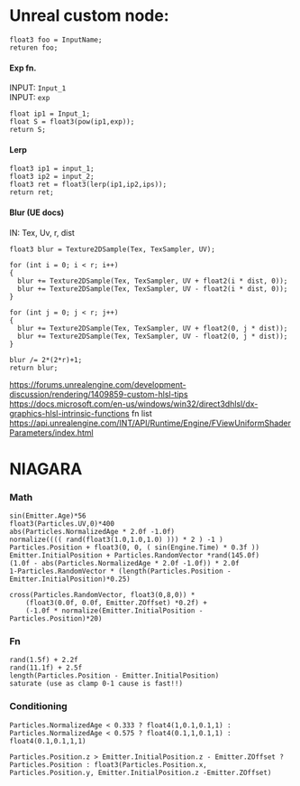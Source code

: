 # Unreal custom node: 


```
float3 foo = InputName;
returen foo; 
```

#### Exp fn. 
INPUT: `Input_1`  
INPUT: `exp`  
```hlsl
float ip1 = Input_1;
float S = float3(pow(ip1,exp));
return S;
```

#### Lerp
```hlsl
float3 ip1 = input_1;
float3 ip2 = input_2;
float3 ret = float3(lerp(ip1,ip2,ips));
return ret;
```


#### Blur (UE docs)
IN: Tex, Uv, r, dist  
```hlsl
float3 blur = Texture2DSample(Tex, TexSampler, UV);

for (int i = 0; i < r; i++)
{
  blur += Texture2DSample(Tex, TexSampler, UV + float2(i * dist, 0));
  blur += Texture2DSample(Tex, TexSampler, UV - float2(i * dist, 0));
}

for (int j = 0; j < r; j++)
{ 
  blur += Texture2DSample(Tex, TexSampler, UV + float2(0, j * dist));
  blur += Texture2DSample(Tex, TexSampler, UV - float2(0, j * dist));
}

blur /= 2*(2*r)+1;
return blur;
```
https://forums.unrealengine.com/development-discussion/rendering/1409859-custom-hlsl-tips
https://docs.microsoft.com/en-us/windows/win32/direct3dhlsl/dx-graphics-hlsl-intrinsic-functions  fn list   
https://api.unrealengine.com/INT/API/Runtime/Engine/FViewUniformShaderParameters/index.html   

# NIAGARA



### Math
```hlsl
sin(Emitter.Age)*56
float3(Particles.UV,0)*400
abs(Particles.NormalizedAge * 2.0f -1.0f) 
normalize(((( rand(float3(1.0,1.0,1.0) ))) * 2 ) -1 )
Particles.Position + float3(0, 0, ( sin(Engine.Time) * 0.3f ))
Emitter.InitialPosition + Particles.RandomVector *rand(145.0f)
(1.0f - abs(Particles.NormalizedAge * 2.0f -1.0f)) * 2.0f
1-Particles.RandomVector * (length(Particles.Position - Emitter.InitialPosition)*0.25)

cross(Particles.RandomVector, float3(0,8,0)) * 
    (float3(0.0f, 0.0f, Emitter.ZOffset) *0.2f) + 
    (-1.0f * normalize(Emitter.InitialPosition - Particles.Position)*20)
```

### Fn

```hlsl
rand(1.5f) + 2.2f
rand(11.1f) + 2.5f
length(Particles.Position - Emitter.InitialPosition)
saturate (use as clamp 0-1 cause is fast!!)  

```
###  Conditioning  
```hlsl
Particles.NormalizedAge < 0.333 ? float4(1,0.1,0.1,1) : Particles.NormalizedAge < 0.575 ? float4(0.1,1,0.1,1) : float4(0.1,0.1,1,1)
```
```hlsl
Particles.Position.z > Emitter.InitialPosition.z - Emitter.ZOffset ? Particles.Position : float3(Particles.Position.x, Particles.Position.y, Emitter.InitialPosition.z -Emitter.ZOffset)
```
